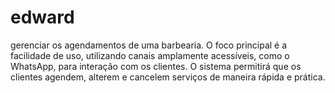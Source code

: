 # edward
gerenciar os agendamentos de uma barbearia. O foco principal é a facilidade de uso, utilizando canais amplamente acessíveis, como o WhatsApp, para interação com os clientes. O sistema permitirá que os clientes agendem, alterem e cancelem serviços de maneira rápida e prática.
